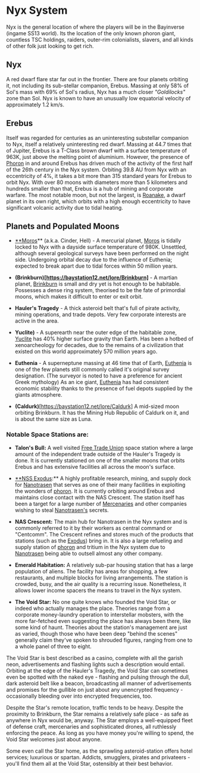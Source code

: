 # Nyx System

Nyx is the general location of where the players will be in the Bayinverse (ingame SS13 world). Its the location of the only known phoron giant, countless TSC holdings, raiders, outer-rim colonialists, slavers, and all kinds of other folk just looking to get rich.

## Nyx

A red dwarf flare star far out in the frontier. There are four planets orbiting it, not including its sub-stellar companion, Erebus. Massing at only 58% of Sol's mass with 69% of Sol's radius, Nyx has a much closer _"Goldilocks"_ zone than Sol. Nyx is known to have an unusually low equatorial velocity of approximately 1.2 km/s.

## Erebus

Itself was regarded for centuries as an uninteresting substellar companion to Nyx, itself a relatively uninteresting red dwarf. Massing at 44.7 times that of Jupiter, Erebus is a T-Class brown dwarf with a surface temperature of 963K, just above the melting point of aluminium. However, the presence of [Phoron][8] in and around Erebus has driven much of the activity of the first half of the 26th century in the Nyx system. Orbiting 39.8 AU from Nyx with an eccentricity of 4%, it takes a bit more than 315 standard years for Erebus to orbit Nyx. With over 80 moons with diameters more than 5 kilometers and hundreds smaller than that, Erebus is a hub of mining and corporate warfare. The most notable moon, but not the largest, is [Roanake][11], a dwarf planet in its own right, which orbits with a high enough eccentricity to have significant volcanic activity due to tidal heating.

## Planets and Populated Moons

* [**Moros][1]** (a.k.a. Cinder, Hell) - A mercurial planet, [Moros][1] is tidally locked to Nyx with a dayside surface temperature of 980K. Unsettled, although several geological surveys have been performed on the night side. Undergoing orbital decay due to the influence of Euthenia; expected to break apart due to tidal forces within 50 million years.

* **(Brinkburn)[https://baystation12.net/lore/Brinkburn]** \- A martian planet, [Brinkburn][2] is small and dry yet is hot enough to be habitable. Possesses a dense ring system, theorised to be the fate of primordial moons, which makes it difficult to enter or exit orbit.

* **Hauler's Tragedy** \- A thick asteroid belt that's full of pirate activity, mining operations, and trade depots. Very few corporate interests are active in the area.

* **Yuclite)** \- A superearth near the outer edge of the habitable zone, [Yuclite][3] has 40% higher surface gravity than Earth. Has been a hotbed of xenoarcheology for decades, due to the remains of a civilization that existed on this world approximately 570 million years ago.

* **Euthenia** \- A superneptune massing at 46 time that of Earth, [Euthenia][4] is one of the few planets still commonly called it's original survey designation. (The surveyor is noted to have a preference for ancient Greek mythology) As an ice giant, [Euthenia][4] has had consistent economic stability thanks to the presence of fuel depots supplied by the giants atmosphere.

* **(Caldurk)**[https://baystation12.net/lore/Caldurk] A mid-sized moon orbiting Brinkburn. It has the Mining Hub Republic of Caldurk on it, and is about the same size as Luna.

### Notable Space Stations are:

* **Talon's Bull:** A well visited [Free Trade Union][5] space station where a large amount of the independent trade outside of the Hauler's Tragedy is done. It is currently stationed on one of the smaller moons that orbits Erebus and has extensive facilities all across the moon's surface.

* [**NSS Exodus][6]:** A highly profitable research, mining, and supply dock for [Nanotrasen][7] that serves as one of their many facilities in exploiting the wonders of [phoron][8]. It is currently orbiting around Erebus and maintains close contact with the NAS Crescent. The station itself has been a target for a large number of [Mercenaries][9] and other companies wishing to steal [Nanotrasen's][7] secrets.

* **NAS Crescent:** The main hub for Nanotrasen in the Nyx system and is commonly referred to it by their workers as central command or "Centcomm". The Crescent refines and stores much of the products that stations (such as the [Exodus][10]) bring in. It is also a large refueling and supply station of [phoron][8] and tritium in the Nyx system due to [Nanotrasen][7] being able to outsell almost any other company.

* **Emerald Habitation:** A relatively sub-par housing station that has a large population of aliens. The facility has areas for shopping, a few restaurants, and multiple blocks for living arrangements. The station is crowded, busy, and the air quality is a recurring issue. Nonetheless, it allows lower income spacers the means to travel in the Nyx system.

* **The Void Star:** No one quite knows who founded the Void Star, or indeed who actually manages the place. Theories range from a corporate money-laundry operation to interstellar mobsters, with the more far-fetched even suggesting the place has always been there, like some kind of haunt. Theories about the station's management are just as varied, though those who have been deep "behind the scenes" generally claim they've spoken to shrouded figures, ranging from one to a whole panel of three to eight.

The Void Star is best described as a casino, complete with all the garish neon, advertisements and flashing lights such a description would entail. Orbiting at the edge of the Hauler's Tragedy, the Void Star can sometimes even be spotted with the naked eye - flashing and pulsing through the dull, dark asteroid belt like a beacon, broadcasting all manner of advertisements and promises for the gullible on just about any unencrypted frequency - occasionally bleeding over into encrypted frequencies, too.

Despite the Star's remote location, traffic tends to be heavy. Despite the proximity to Brinkburn, the Star remains a relatively safe place - as safe as anywhere in Nyx would be, anyway. The Star employs a well-equipped fleet of defense craft, mercenaries and sophisticated drones, all ruthlessly enforcing the peace. As long as you have money you're willing to spend, the Void Star welcomes just about anyone.

Some even call the Star home, as the sprawling asteroid-station offers hotel services; luxurious or spartan. Addicts, smugglers, pirates and privateers - you'll find them all at the Void Star, ostensibly at their best behavior.



[1]: /index.php?title=Moros&action=edit&redlink=1 "Moros (page does not exist)"
[2]: /Brinkburn "Brinkburn"
[3]: /Yuclite "Yuclite"
[4]: /index.php?title=Euthenia&action=edit&redlink=1 "Euthenia (page does not exist)"
[5]: /Free_Trade_Union "Free Trade Union"
[6]: /NSS_Exodus "NSS Exodus"
[7]: /Nanotrasen "Nanotrasen"
[8]: /Phoron "Phoron"
[9]: /Mercenary "Mercenary"
[10]: /Exodus "Exodus"
[11]: /Roanake "Roanake"
[12]: /lore/Caldurk "Caldurk"
